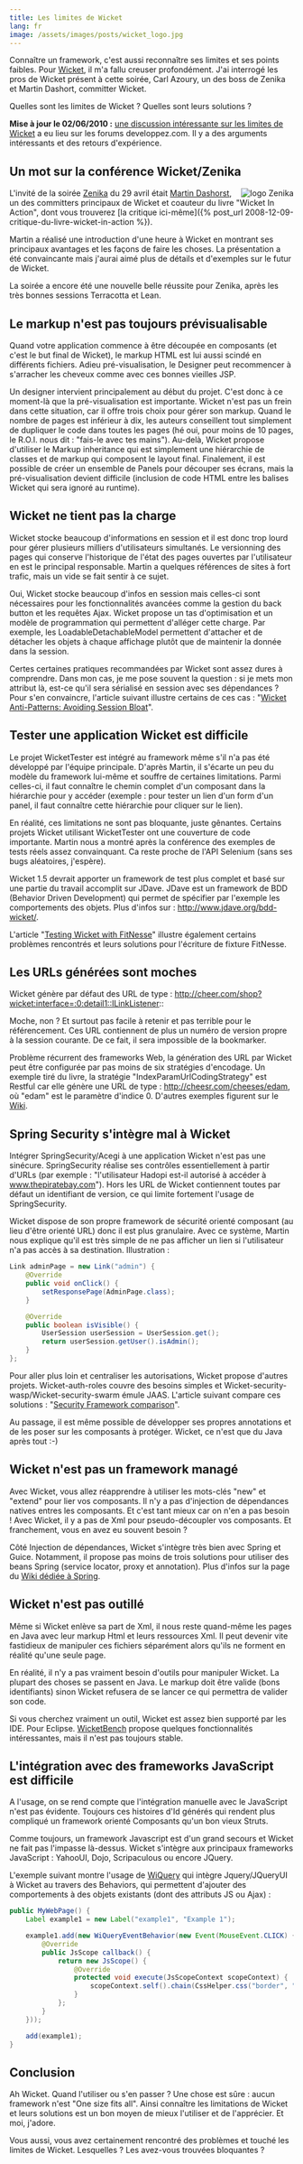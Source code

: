 ```yaml
---
title: Les limites de Wicket
lang: fr
image: /assets/images/posts/wicket_logo.jpg
---
```


Connaître un framework, c'est aussi reconnaître ses limites et ses points faibles. Pour [Wicket](http://wicketframework.org/), il m'a fallu creuser profondément. J'ai interrogé les pros de Wicket présent à cette soirée, Carl Azoury, un des boss de Zenika et Martin Dashort, committer Wicket.

Quelles sont les limites de Wicket ? Quelles sont leurs solutions ?

**Mise à jour le 02/06/2010 :** [une discussion intéressante sur les limites de Wicket](http://www.developpez.net/forums/d908584/java/developpement-web-java/frameworks/wicket/limites-wicket-commentaire-texte/) a eu lieu sur les forums developpez.com. Il y a des arguments intéressants et des retours d'expérience.

## Un mot sur la conférence Wicket/Zenika

<img src="/assets/images/posts/zenika_logo.png" alt="logo Zenika" style="float:right"/>

L'invité de la soirée [Zenika](http://www.zenika.com/) du 29 avril était [Martin Dashorst](http://wicketinaction.com/), un des committers principaux de Wicket et coauteur du livre "Wicket In Action", dont vous trouverez [la critique ici-même]({% post_url 2008-12-09-critique-du-livre-wicket-in-action %}).

Martin a réalisé une introduction d'une heure à Wicket en montrant ses principaux avantages et les façons de faire les choses. La présentation a été convaincante mais j'aurai aimé plus de détails et d'exemples sur le futur de Wicket.

La soirée a encore été une nouvelle belle réussite pour Zenika, après les très bonnes sessions Terracotta et Lean.

## Le markup n'est pas toujours prévisualisable

Quand votre application commence à être découpée en composants (et c'est le but final de Wicket), le markup HTML est lui aussi scindé en différents fichiers. Adieu pré-visualisation, le Designer peut recommencer à s'arracher les cheveux comme avec ces bonnes vieilles JSP.

Un designer intervient principalement au début du projet. C'est donc à ce moment-là que la pré-visualisation est importante. Wicket n'est pas un frein dans cette situation, car il offre trois choix pour gérer son markup. Quand le nombre de pages est inférieur à dix, les auteurs conseillent tout simplement de dupliquer le code dans toutes les pages (hé oui, pour moins de 10 pages, le R.O.I. nous dit : "fais-le avec tes mains"). Au-delà, Wicket propose d'utiliser le Markup inheritance qui est simplement une hiérarchie de classes et de markup qui composent le layout final. Finalement, il est possible de créer un ensemble de Panels pour découper ses écrans, mais la pré-visualisation devient difficile (inclusion de code HTML entre les balises Wicket qui sera ignoré au runtime).

## Wicket ne tient pas la charge

Wicket stocke beaucoup d'informations en session et il est donc trop lourd pour gérer plusieurs milliers d'utilisateurs simultanés. Le versionning des pages qui conserve l'historique de l'état des pages ouvertes par l'utilisateur en est le principal responsable. Martin a quelques références de sites à fort trafic, mais un vide se fait sentir à ce sujet.

Oui, Wicket stocke beaucoup d'infos en session mais celles-ci sont nécessaires pour les fonctionnalités avancées comme la gestion du back button et les requêtes Ajax. Wicket propose un tas d'optimisation et un modèle de programmation qui permettent d'alléger cette charge. Par exemple, les LoadableDetachableModel permettent d'attacher et de détacher les objets à chaque affichage plutôt que de maintenir la donnée dans la session.

Certes certaines pratiques recommandées par Wicket sont assez dures à comprendre. Dans mon cas, je me pose souvent la question : si je mets mon attribut là, est-ce qu'il sera sérialisé en session avec ses dépendances ? Pour s'en convaincre, l'article suivant illustre certains de ces cas : "[Wicket Anti-Patterns: Avoiding Session Bloat](http://letsgetdugg.com/2009/04/19/wicket-anti-patterns-avoiding-session-bloat/)".

## Tester une application Wicket est difficile

Le projet WicketTester est intégré au framework même s'il n'a pas été développé par l'équipe principale. D'après Martin, il s'écarte un peu du modèle du framework lui-même et souffre de certaines limitations. Parmi celles-ci, il faut connaître le chemin complet d'un composant dans la hiérarchie pour y accéder (exemple : pour tester un lien d'un form d'un panel, il faut connaître cette hiérarchie pour cliquer sur le lien).

En réalité, ces limitations ne sont pas bloquante, juste gênantes. Certains projets Wicket utilisant WicketTester ont une couverture de code importante. Martin nous a montré après la conférence des exemples de tests réels assez convainquant. Ca reste proche de l'API Selenium (sans ses bugs aléatoires, j'espère).

Wicket 1.5 devrait apporter un framework de test plus complet et basé sur une partie du travail accomplit sur JDave. JDave est un framework de BDD (Behavior Driven Development) qui permet de spécifier par l'exemple les comportements des objets. Plus d'infos sur : <http://www.jdave.org/bdd-wicket/>.

L'article "[Testing Wicket with FitNesse](http://blog.xebia.com/2008/07/06/testing-wicket-with-fitnesse/)" illustre également certains problèmes rencontrés et leurs solutions pour l'écriture de fixture FitNesse.

## Les URLs générées sont moches

Wicket génère par défaut des URL de type : http://cheer.com/shop?wicket:interface=:0:detail1::ILinkListener::

Moche, non ? Et surtout pas facile à retenir et pas terrible pour le référencement. Ces URL contiennent de plus un numéro de version propre à la session courante. De ce fait, il sera impossible de la bookmarker.

Problème récurrent des frameworks Web, la génération des URL par Wicket peut être configurée par pas moins de six stratégies d'encodage. Un exemple tiré du livre, la stratégie "IndexParamUrlCodingStrategy" est Restful car elle génère une URL de type : http://cheesr.com/cheeses/edam, où "edam" est le paramètre d'indice 0. D'autres exemples figurent sur le [Wiki](http://cwiki.apache.org/WICKET/url-coding-strategies.html).

## Spring Security s'intègre mal à Wicket

Intégrer SpringSecurity/Acegi à une application Wicket n'est pas une sinécure. SpringSecurity réalise ses contrôles essentiellement à partir d'URLs (par exemple : "l'utilisateur Hadopi est-il autorisé à accéder à www.thepiratebay.com"). Hors les URL de Wicket contiennent toutes par défaut un identifiant de version, ce qui limite fortement l'usage de SpringSecurity.

Wicket dispose de son propre framework de sécurité orienté composant (au lieu d'être orienté URL) donc il est plus granulaire. Avec ce système, Martin nous explique qu'il est très simple de ne pas afficher un lien si l'utilisateur n'a pas accès à sa destination. Illustration :

```java
Link adminPage = new Link("admin") {
    @Override
    public void onClick() {
        setResponsePage(AdminPage.class);
    }

    @Override
    public boolean isVisible() {
        UserSession userSession = UserSession.get();
        return userSession.getUser().isAdmin();
    }
};
```

Pour aller plus loin et centraliser les autorisations, Wicket propose d'autres projets. Wicket-auth-roles couvre des besoins simples et Wicket-security-wasp/Wicket-security-swarm émule JAAS. L'article suivant compare ces solutions : "[Security Framework comparison](http://wicketstuff.org/confluence/display/STUFFWIKI/Security+Framework+Comparison)".

Au passage, il est même possible de développer ses propres annotations et de les poser sur les composants à protéger. Wicket, ce n'est que du Java après tout :-)

## Wicket n'est pas un framework managé

Avec Wicket, vous allez réapprendre à utiliser les mots-clés "new" et "extend" pour lier vos composants. Il n'y a pas d'injection de dépendances natives entres les composants.
Et c'est tant mieux car on n'en a pas besoin ! Avec Wicket, il y a pas de Xml pour pseudo-découpler vos composants. Et franchement, vous en avez eu souvent besoin ?

Côté Injection de dépendances, Wicket s'intègre très bien avec Spring et Guice. Notamment, il propose pas moins de trois solutions pour utiliser des beans Spring (service locator, proxy et annotation). Plus d'infos sur la page du [Wiki dédiée à Spring](http://cwiki.apache.org/WICKET/spring.html).

## Wicket n'est pas outillé

Même si Wicket enlève sa part de Xml, il nous reste quand-même les pages en Java avec leur markup Html et leurs ressources Xml. Il peut devenir vite fastidieux de manipuler ces fichiers séparément alors qu'ils ne forment en réalité qu'une seule page.

En réalité, il n'y a pas vraiment besoin d'outils pour manipuler Wicket. La plupart des choses se passent en Java. Le markup doit être valide (bons identifiants) sinon Wicket refusera de se lancer ce qui permettra de valider son code.

Si vous cherchez vraiment un outil, Wicket est assez bien supporté par les IDE. Pour Eclipse. [WicketBench](http://www.laughingpanda.org/~inhuman/wicket-bench/docs/features-0.5.html) propose quelques fonctionnalités intéressantes, mais il n'est pas toujours stable.

## L'intégration avec des frameworks JavaScript est difficile

A l'usage, on se rend compte que l'intégration manuelle avec le JavaScript n'est pas évidente. Toujours ces histoires d'Id générés qui rendent plus compliqué un framework orienté Composants qu'un bon vieux Struts.

Comme toujours, un framework Javascript est d'un grand secours et Wicket ne fait pas l'impasse là-dessus. Wicket s'intègre aux principaux frameworks JavaScript : YahooUI, Dojo, Scripaculous ou encore JQuery.

L'exemple suivant montre l'usage de [WiQuery](http://code.google.com/p/wiquery/) qui intègre Jquery/JQueryUI à Wicket au travers des Behaviors, qui permettent d'ajouter des comportements à des objets existants (dont des attributs JS ou Ajax) :

```java
public MyWebPage() {
    Label example1 = new Label("example1", "Example 1");

    example1.add(new WiQueryEventBehavior(new Event(MouseEvent.CLICK) {
        @Override
        public JsScope callback() {
            return new JsScope() {
                @Override
                protected void execute(JsScopeContext scopeContext) {
                    scopeContext.self().chain(CssHelper.css("border", "1px solid red"));
                }
            };
        }
    }));

    add(example1);
}
```

## Conclusion

Ah Wicket. Quand l'utiliser ou s'en passer ? Une chose est sûre : aucun framework n'est "One size fits all". Ainsi connaître les limitations de Wicket et leurs solutions est un bon moyen de mieux l'utiliser et de l'apprécier. Et moi, j'adore.

Vous aussi, vous avez certainement rencontré des problèmes et touché les limites de Wicket. Lesquelles ? Les avez-vous trouvées bloquantes ?
